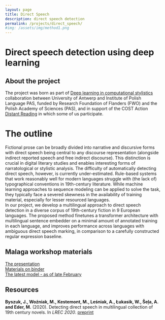 ```yaml
---
layout: page
title: Direct Speech
description: direct speech detection
permalink: /projects/direct_speech/
#img: /assets/img/method1.png
---
```


# Direct speech detection using deep learning
## About the project
The project was born as part of [Deep learning in computational stylistics](https://computationalstylistics.github.io/projects/deep_learning/) collaboration between University of Antwerp and Institute of Polish Language PAS, funded by Research Foundation of Flanders (FWO) and the Polish Academy of Sciences (PAS), and in support of the COST Action [Distant Reading](https://www.distant-reading.net/) in which some of us participate.  

# The outline
Fictional prose can be broadly divided into narrative and discursive forms with direct speech being central to any discourse representation (alongside indirect reported speech and free indirect discourse). This distinction is crucial in digital literary studies and enables interesting forms of narratological or stylistic analysis. The difficulty of automatically detecting direct speech, however, is currently under-estimated. Rule-based systems that work reasonably well for modern languages struggle with (the lack of) typographical conventions in 19th-century literature. While machine learning approaches to sequence modeling can be applied to solve the task, they typically face a severed skewness in the availability of training material, especially for lesser resourced languages.  
In our project, we develop a multilingual approach to direct speech detection in a diverse corpus of 19th-century fiction in 9 European languages. The proposed method finetunes a transformer architecture with multilingual sentence embedder on a minimal amount of annotated training in each language, and improves performance across languages with ambiguous direct speech marking, in comparison to a carefully constructed regular expression baseline.

## Malaga workshop materials
[The presentation](https://docs.google.com/presentation/d/1jlENADuXeM9s5whAtJuC5LhC4kr4BqGIhZf-dz0eSxE/edit#slide=id.g6f1691de29_0_0)  
[Materials on binder](https://mybinder.org/v2/git/https%3A%2F%2Fgitlab.ijp.pan.pl%3A11431%2Fpublic-focs%2Fmalaga/2154c990d43b12d4e5d749cc7a4351c73ce44254)  
[The latest model - as of late February](https://gitlab.ijp.pan.pl:11431/public-focs/detecting-direct-speech)  

## Resources

**Byszuk, J., Woźniak, M., Kestemont, M., Leśniak, A., Łukasik, W., Šeļa, A. and Eder, M.** (2020). Detecting direct speech in multilingual collection of 19th century novels. In _LREC 2020_. [preprint](https://github.com/computationalstylistics/preprints/blob/master/byszuk-et-al_LT4HALA_final.pdf)


